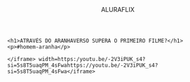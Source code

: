 <body>
    <header>ALURAFLIX</header>

    <h1>ATRAVÉS DO ARANHAVERSO SUPERA O PRIMEIRO FILME?</h1>
    <p>#homem-aranha</p>

    </iframe> width=https:/youtu.be/-2V3iPUK_s4?si=5s8T5uaqPM_4sFwahttps://youtu.be/-2V3iPUK_s4?si=5s8T5uaqPM_4sFwa</iframe>

</body>
